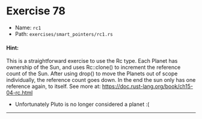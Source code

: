 # Exercise 78

- Name: ```rc1```
- Path: ```exercises/smart_pointers/rc1.rs```
#### Hint: 

This is a straightforward exercise to use the Rc<T> type. Each Planet has
ownership of the Sun, and uses Rc::clone() to increment the reference count of the Sun.
After using drop() to move the Planets out of scope individually, the reference count goes down.
In the end the sun only has one reference again, to itself. See more at:
https://doc.rust-lang.org/book/ch15-04-rc.html

* Unfortunately Pluto is no longer considered a planet :(



---



